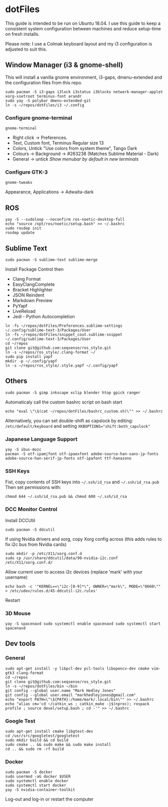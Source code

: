 # dotFiles

This guide is intended to be run on Ubuntu 18.04.
I use this guide to keep a consistent system configuration between machines and reduce setup-time on fresh installs.

Please note: I use a Colmak keyboard layout and my i3 configuration is adjusted to suit this. 

## Window Manager (i3 & gnome-shell)
This will install a vanilla gnome environment, i3-gaps, dmenu-extended and the configuration files from this repo.
```
sudo pacman -S i3-gaps i3lock i3status i3blocks network-manager-applet xorg-xsetroot terminus-font arandr
sudo yay -S polybar dmenu-extended-git
ln -s ~/repos/dotFiles/i3 ~/.config
```

### Configure gnome-terminal

```gnome-terminal```

* Right click -> Preferences.
* Text, Custom font, Terminus Regular size 13
* Colors, Untick "Use colors from system theme", Tango Dark
* Colours -> Background -> #263238 (Matches Sublime Material - Dark)
* General -> untick *Show menubar by default in new terminals*


### Configure GTK-3
```
gnome-tweaks
```
Appearance, Applications -> Adwaita-dark

## ROS
```
yay -S --sudoloop --noconfirm ros-noetic-desktop-full
echo "source /opt/ros/noetic/setup.bash" >> ~/.bashrc
sudo rosdep init
rosdep update
```

## Sublime Text
```
sudo pacman -S sublime-text sublime-merge
```
Install Package Control then
* Clang Format
* EasyClangComplete
* Bracket Highlighter
* JSON Reindent
* Markdown Preview
* PyYapf
* LiveReload
* Jedi - Python Autocompletion
```
ln -fs ~/repos/dotFiles/Preferences.sublime-settings ~/.config/sublime-text-3/Packages/User
ln -fs ~/repos/dotFiles/snippet_cout.sublime-snippet ~/.config/sublime-text-3/Packages/User
cd ~/repos
git clone git@github.com:seqsense/ros_style.git
ln -s ~/repos/ros_style/.clang-format ~/
sudo pip install yapf
mkdir -p ~/.config/yapf
ln -s ~/repos/ros_style/.style.yapf ~/.config/yapf

```

## Others
```
sudo pacman -S gimp inkscape xclip blender htop gpick ranger
```
Automaticaly call the custom bashrc script on bash start

    echo "eval \"\$(cat ~/repos/dotFiles/bashrc_custom.sh)\"" >> ~/.bashrc

Alternatively, you can set double-shift as capslock by editing:
`/etc/default/keyboard` and setting `XKBOPTIONS="shift:both_capslock"`

### Japanese Language Support

```
yay -S ibus-mozc 
pacman -S otf-ipamjfont otf-ipaexfont adobe-source-han-sans-jp-fonts adobe-source-han-serif-jp-fonts otf-ipafont ttf-hanazono
```

### SSH Keys
Fist, copy contents of SSH keys into `~/.ssh/id_rsa` and `~/.ssh/id_rsa.pub`
Then set permissions with:
```
chmod 644 ~/.ssh/id_rsa.pub && chmod 600 ~/.ssh/id_rsa
```

### DCC Monitor Control
Install DCCUtil

    sudo pacman -S ddcutil

If using Nvidia drivers and xorg, copy Xorg config across (this adds rules to fix i2c bus from Nvidia cards)
    
    sudo mkdir -p /etc/X11/xorg.conf.d
    sudo cp /usr/share/ddcutil/data/90-nvidia-i2c.conf /etc/X11/xorg.conf.d/

Allow current user to access i2c devices (replace 'mark' with your username)

    echo bash -c '"KERNEL==\"i2c-[0-9]*\", OWNER=\"mark\", MODE=\"0660\"" > /etc/udev/rules.d/45-ddcutil-i2c.rules'

Restart


### 3D Mouse
`
   yay -S spacenavd
   sudo systemctl enable spacenavd
   sudo systemctl start spacenavd
`

## Dev tools
### General
```
sudo apt-get install -y libpcl-dev pcl-tools libopencv-dev cmake vim-gtk3 clang-format
cd ~/repos
git clone git@github.com:seqsense/ros_style.git
ln -s ~/repos/dotFiles/bin ~/bin
git config --global user.name "Mark Hedley Jones"
git config --global user.email "markhedleyjones@gmail.com"
echo "export PATH=\"\${PATH}:/home/mark/.local/bin\"" >> ~/.bashrc
echo "alias cm='cd ~/catkin_ws ; catkin_make -j$(nproc); rospack profile ; source devel/setup.bash ; cd -'" >> ~/.bashrc
```

### Google Test
```
sudo apt-get install cmake libgtest-dev
cd /usr/src/googletest/googletest
sudo mkdir build && cd build
sudo cmake .. && sudo make && sudo make install
cd .. && sudo rm -rf build
```

### Docker
```
sudo pacman -S docker
sudo usermod -aG docker $USER
sudo systemctl enable docker
sudo systemctl start docker
yay -S nvidia-container-toolkit
```
Log-out and log-in or restart the computer
